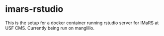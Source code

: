 # imars-rstudio

This is the setup for a docker container running rstudio server for IMaRS at USF CMS.
Currently being run on manglillo.
